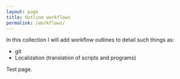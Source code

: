 ```yaml
---
layout: page
title: Outline workflows
permalink: /workflows/
---
```



In this collection I will add workflow outlines to detail such things
as:

* git
* Localization (translation of scripts and programs)


Test page.

